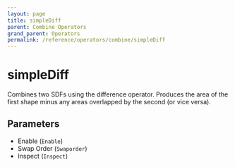 ```yaml
---
layout: page
title: simpleDiff
parent: Combine Operators
grand_parent: Operators
permalink: /reference/operators/combine/simpleDiff
---
```


# simpleDiff

Combines two SDFs using the difference operator.
Produces the area of the first shape minus any areas overlapped by the second (or vice versa).

## Parameters

* Enable (`Enable`)
* Swap Order (`Swaporder`)
* Inspect (`Inspect`)
